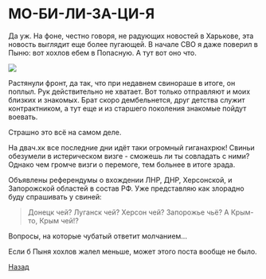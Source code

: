 # МО-БИ-ЛИ-ЗА-ЦИ-Я

Да уж. На фоне, честно говоря, не радующих новостей в Харькове, эта новость выглядит еще более пугающей. В начале СВО я даже поверил в Пыню: вот хохлов ебем в Попасную.
А тут вот оно что.

![](ostov.online/img/стрелков.jpg)

Растянули фронт, да так, что при недавнем свинораше в итоге, он поплыл. Рук действительно не хватает.
Вот только отправляют и моих близких и знакомых.
Брат скоро дембельнется, друг детства служит контрактником, а тут еще и из старшего поколения знакомые пойдут воевать.

Страшно это всё на самом деле.

На двач.хк все последние дни идёт таки огромный гиганахрюк! Свиньи обезумели в истерическом визге - сможешь ли ты совладать с ними?
Однако чем громче визги о перемоге, тем больнее в итоге зрада.

Объявлены референдумы о вхождении ЛНР, ДНР, Херсонской, и Запорожской областей в состав РФ.
Уже представляю как злорадно буду спрашивать у свиней:
> Донецк чей?
> Луганск чей?
> Херсон чей?
> Запорожье чьё?
> А Крым-то, Крым чей!?

Вопросы, на которые чубатый ответит молчанием...

Если б Пыня хохлов жалел меньше, может этого поста вообще не было.

[Назад](ostov.online/index.md)
